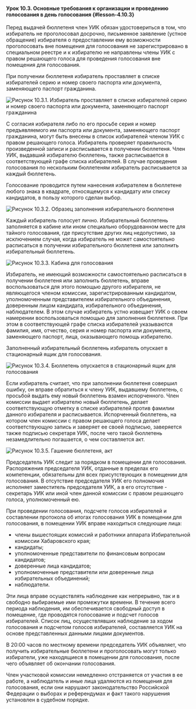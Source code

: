 #### Урок 10.3. Основные требования к организации и проведению голосования в день голосования {#lesson-4.10.3}

Перед выдачей бюллетеня член УИК обязан удостовериться в том, что избиратель не проголосовал досрочно, письменное заявление (устное обращение) избирателя о предоставлении ему возможности проголосовать вне помещения для голосования не зарегистрировано в специальном реестре и к избирателю не направлены члены УИК с правом решающего голоса для проведения голосования вне помещения для голосования.

При получении бюллетеня избиратель проставляет в списке избирателей серию и номер своего паспорта или документа, заменяющего паспорт гражданина.

![Рисунок 10.3.1. Избиратель проставляет в списке избирателей серию и номер своего паспорта или документа, заменяющего паспорт гражданина ](./4.10.3.1.png)

С согласия избирателя либо по его просьбе серия и номер предъявляемого им паспорта или документа, заменяющего паспорт гражданина, могут быть внесены в список избирателей членом УИК с правом решающего голоса. Избиратель проверяет правильность произведенной записи и расписывается в получении бюллетеня. Член УИК, выдавший избирателю бюллетень, также расписывается в соответствующей графе списка избирателей. В случае проведения голосования по нескольким бюллетеням избиратель расписывается за каждый бюллетень.

Голосование проводится путем нанесения избирателем в бюллетене любого знака в квадрате, относящемуся к кандидату или списку кандидатов, в пользу которого сделан выбор.

![Рисунок 10.3.2. Образец заполнения избирательного бюллетеня ](./4.10.3.2.png)

Каждый избиратель голосует лично. Избирательный бюллетень заполняется в кабине или ином специально оборудованном месте для тайного голосования, где присутствие других лиц недопустимо, за исключением случая, когда избиратель не может самостоятельно расписаться в получении избирательного бюллетеня или заполнить избирательный бюллетень.

![Рисунок 10.3.3. Кабина для голосования ](./4.10.3.3.png)

Избиратель, не имеющий возможности самостоятельно расписаться в получении бюллетеня или заполнить бюллетень, вправе воспользоваться для этого помощью другого избирателя, не являющегося членом комиссии, зарегистрированным кандидатом, уполномоченным представителем избирательного объединения, доверенным лицом кандидата, избирательного объединения, наблюдателем. В этом случае избиратель устно извещает УИК о своем намерении воспользоваться помощью для заполнения бюллетеня. При этом в соответствующей графе списка избирателей указываются фамилия, имя, отчество, серия и номер паспорта или документа, заменяющего паспорт, лица, оказывающего помощь избирателю.

Заполненный избирательный бюллетень избиратель опускает в стационарный ящик для голосования.

![Рисунок 10.3.4. Бюллетень опускается в стационарный ящик для голосования ](./4.10.3.4.png)

Если избиратель считает, что при заполнении бюллетеня совершил ошибку, он вправе обратиться к члену УИК, выдавшему бюллетень, с просьбой выдать ему новый бюллетень взамен испорченного. Член комиссии выдает избирателю новый бюллетень, делает соответствующую отметку в списке избирателей против фамилии данного избирателя и расписывается. Испорченный бюллетень, на котором член комиссии с правом решающего голоса делает соответствующую запись и заверяет ее своей подписью, заверяется также подписью секретаря УИК, после чего такой бюллетень незамедлительно погашается, о чем составляется акт.

![Рисунок 10.3.5. Гашение бюллетеня, акт ](./4.10.3.5.png)

Председатель УИК следит за порядком в помещении для голосования. Распоряжения председателя УИК, отданные в пределах его компетенции, обязательны для всех присутствующих в помещении для голосования. В отсутствие председателя УИК его полномочия исполняет заместитель председателя УИК, а в его отсутствие - секретарь УИК или иной член данной комиссии с правом решающего голоса, уполномоченный ею.

При проведении голосования, подсчете голосов избирателей и составлении протокола об итогах голосования УИК в помещении для голосования, в помещении УИК вправе находиться следующие лица:

- члены вышестоящих комиссий и работники аппарата Избирательной комиссии Хабаровского края;
- кандидаты;
- уполномоченные представители по финансовым вопросам кандидатов;
- доверенные лица кандидатов;
- уполномоченные представители или доверенные лица избирательных объединений;
- наблюдатели.

Эти лица вправе осуществлять наблюдение как непрерывно, так и в свободно выбираемые ими промежутки времени. В течение всего периода наблюдения, им обеспечивается свободный доступ в помещение, где проводятся голосование и подсчет голосов избирателей. Список лиц, осуществлявших наблюдение за ходом голосования и подсчетом голосов избирателей, составляется УИК на основе представленных данными лицами документов.

В 20:00 часов по местному времени председатель УИК объявляет, что получить избирательные бюллетени и проголосовать могут только избиратели, уже находящиеся в помещении для голосования, после чего объявляет об окончании голосования.

Член участковой комиссии немедленно отстраняется от участия в ее работе, а наблюдатель и иные лица удаляются из помещения для голосования, если они нарушают законодательство Российской Федерации о выборах и референдумах и факт такого нарушения установлен в судебном порядке.
